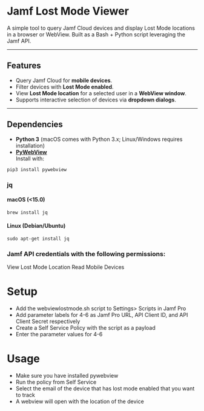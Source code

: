 # Jamf Lost Mode Viewer

A simple tool to query Jamf Cloud devices and display Lost Mode locations in a browser or WebView. Built as a Bash + Python script leveraging the Jamf API.

---

## Features

- Query Jamf Cloud for **mobile devices**.
- Filter devices with **Lost Mode enabled**.
- View **Lost Mode location** for a selected user in a **WebView window**.
- Supports interactive selection of devices via **dropdown dialogs**.

---

## Dependencies

- **Python 3** (macOS comes with Python 3.x; Linux/Windows requires installation)
- **[PyWebView](https://pywebview.flowrl.com/)**  
  Install with:

```bash
pip3 install pywebview
```

### jq

#### macOS (<15.0)
```
brew install jq
```
#### Linux (Debian/Ubuntu)
```
sudo apt-get install jq
```

### Jamf API credentials with the following permissions:

View Lost Mode Location
Read Mobile Devices


# Setup
- Add the webviewlostmode.sh script to Settings> Scripts in Jamf Pro
- Add parameter labels for 4-6 as Jamf Pro URL, API Client ID, and API Client Secret respectively
- Create a Self Service Policy with the script as a payload
- Enter the parameter values for 4-6

# Usage
- Make sure you have installed pywebview
- Run the policy from Self Service
- Select the email of the device that has lost mode enabled that you want to track
- A webview will open with the location of the device
